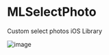 # MLSelectPhoto
Custom select photos iOS Library

![image](https://github.com/MakeZL/MLSelectPhoto/blob/master/screenshot.gif)